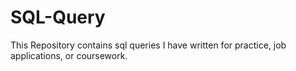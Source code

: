 # SQL-Query
This Repository contains sql queries I have written for practice, job applications, or coursework.
